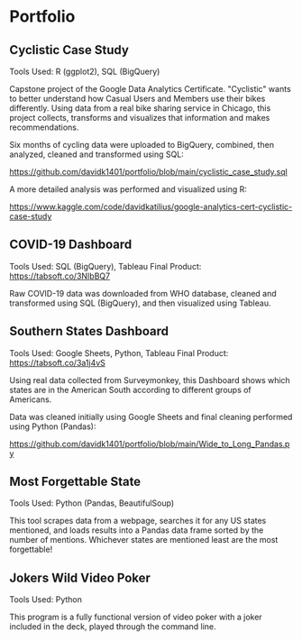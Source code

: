 # Portfolio

## Cyclistic Case Study
Tools Used: R (ggplot2), SQL (BigQuery)

Capstone project of the Google Data Analytics Certificate. "Cyclistic" wants to better understand how Casual Users and Members use their bikes differently. Using data from a real bike sharing service in Chicago, this project collects, transforms and visualizes that information and makes recommendations.

Six months of cycling data were uploaded to BigQuery, combined, then analyzed, cleaned and transformed using SQL:

https://github.com/davidk1401/portfolio/blob/main/cyclistic_case_study.sql

A more detailed analysis was performed and visualized using R:

https://www.kaggle.com/code/davidkatilius/google-analytics-cert-cyclistic-case-study


## COVID-19 Dashboard
Tools Used: SQL (BigQuery), Tableau
Final Product: https://tabsoft.co/3NIbBQ7

Raw COVID-19 data was downloaded from WHO database, cleaned and transformed using SQL (BigQuery), and then visualized using Tableau.



## Southern States Dashboard
Tools Used: Google Sheets, Python, Tableau
Final Product: https://tabsoft.co/3a1j4vS

Using real data collected from Surveymonkey, this Dashboard shows which states are in the American South according to different groups of Americans.

Data was cleaned initially using Google Sheets and final cleaning performed using Python (Pandas):

https://github.com/davidk1401/portfolio/blob/main/Wide_to_Long_Pandas.py


## Most Forgettable State
Tools Used: Python (Pandas, BeautifulSoup)

This tool scrapes data from a webpage, searches it for any US states mentioned, and loads results into a Pandas data frame sorted by the number of mentions. Whichever states are mentioned least are the most forgettable!


## Jokers Wild Video Poker
Tools Used: Python

This program is a fully functional version of video poker with a joker included in the deck, played through the command line.
